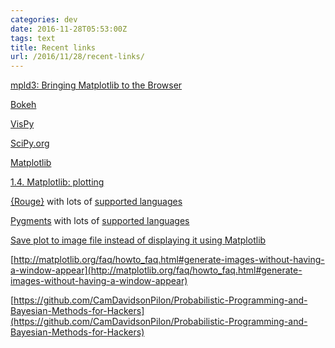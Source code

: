```yaml
---
categories: dev
date: 2016-11-28T05:53:00Z
tags: text
title: Recent links
url: /2016/11/28/recent-links/
---
```


[mpld3: Bringing Matplotlib to the Browser](https://mpld3.github.io/)

[Bokeh](http://bokeh.pydata.org/en/latest/)

[VisPy](http://vispy.org/)

[SciPy.org](https://www.scipy.org/)

[Matplotlib](http://matplotlib.org/)

[1.4. Matplotlib: plotting](http://www.scipy-lectures.org/intro/matplotlib/matplotlib.html)

[{Rouge}](http://rouge.jneen.net/) with lots of [supported languages](https://github.com/jneen/rouge/wiki/List-of-supported-languages-and-lexers)

[Pygments](http://pygments.org/) with lots of [supported languages](http://pygments.org/docs/lexers/)

[Save plot to image file instead of displaying it using Matplotlib](http://stackoverflow.com/questions/9622163/save-plot-to-image-file-instead-of-displaying-it-using-matplotlib-so-it-can-be)

[http://matplotlib.org/faq/howto_faq.html#generate-images-without-having-a-window-appear](http://matplotlib.org/faq/howto_faq.html#generate-images-without-having-a-window-appear)

[https://github.com/CamDavidsonPilon/Probabilistic-Programming-and-Bayesian-Methods-for-Hackers](https://github.com/CamDavidsonPilon/Probabilistic-Programming-and-Bayesian-Methods-for-Hackers)
